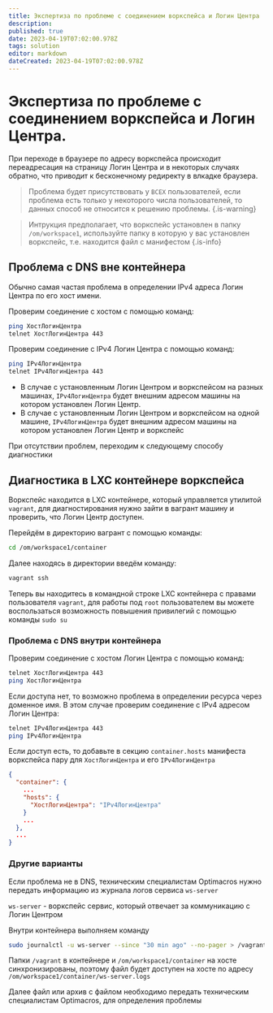 ```yaml
---
title: Экспертиза по проблеме с соединением воркспейса и Логин Центра
description: 
published: true
date: 2023-04-19T07:02:00.978Z
tags: solution
editor: markdown
dateCreated: 2023-04-19T07:02:00.978Z
---
```


# Экспертиза по проблеме с соединением воркспейса и Логин Центра.

При переходе в браузере по адресу воркспейса происходит переадресация на страницу Логин Центра и в некоторых случаях обратно, что приводит к бесконечному редиректу в влкадке браузера. 

> Проблема будет присутствовать у `ВСЕХ` пользователей, если проблема есть только у некоторого числа пользователей, то данных способ не относится к решению проблемы.
{.is-warning}


> Интрукция предполагает, что воркспейс установлен в папку `/om/workspace1`, используйте папку в которую у вас установлен воркспейс, т.е. находится файл с манифестом
{.is-info}


## Проблема с DNS вне контейнера

Обычно самая частая проблема в определении IPv4 адреса Логин Центра по его хост имени.

Проверим соединение с хостом с помощью команд:

```bash
ping ХостЛогинЦентра
telnet ХостЛогинЦентра 443
```

Проверим соединение с IPv4 Логин Центра с помощью команд:
```bash
ping IPv4ЛогинЦентра
telnet IPv4ЛогинЦентра 443
```

- В случае с установленным Логин Центром и воркспейсом на разных машинах, `IPv4ЛогинЦентра` будет внешним адресом машины на котором установлен Логин Центр.
- В случае с установленным Логин Центром и воркспейсом на одной машине, `IPv4ЛогинЦентра` будет внешним адресом машины на котором установлен Логин Центр и воркспейс

При отсутствии проблем, переходим к следующему способу диагностики

## Диагностика в LXC контейнере воркспейса

Воркспейс находится в LXC контейнере, который управляется утилитой `vagrant`, для диагностирования нужно зайти в вагрант машину и проверить, что Логин Центр доступен. 

Перейдём в директорию вагрант с помощью команды: 

```bash
cd /om/workspace1/container
```

Далее находясь в директории введём команду:

```bash
vagrant ssh
```

Теперь вы находитесь в командной строке LXC контейнера с правами пользователя `vagrant`, для работы под `root` пользователем вы можете воспользаться возможность повышения привилегий с помощью команды `sudo su`

### Проблема с DNS внутри контейнера

Проверим соединение с хостом Логин Центра с помощью команд:

```bash
telnet ХостЛогинЦентра 443
ping ХостЛогинЦентра
```

Если доступа нет, то возможно проблема в определении ресурса через доменное имя. В этом случае проверим соединение с IPv4 адресом Логин Центра:

```bash
telnet IPv4ЛогинЦентра 443
ping IPv4ЛогинЦентра
```

Если доступ есть, то добавьте в секцию `container.hosts` манифеста воркспейса пару для `ХостЛогинЦентра` и его `IPv4ЛогинЦентра`

```json
{
  "container": {
    ...
    "hosts": {
      "ХостЛогинЦентра": "IPv4ЛогинЦентра"
    }
    ...
  },
  ...
}
```

### Другие варианты

Если проблема не в DNS, техническим специалистам Optimacros нужно передать информацию из журнала логов сервиса `ws-server`

`ws-server` - воркспейс сервис, который отвечает за коммуникацию с Логин Центром

Внутри контейнера выполняем команду
```bash
sudo journalctl -u ws-server --since "30 min ago" --no-pager > /vagrant/ws-server.logs
```

Папки `/vagrant` в контейнере и `/om/workspace1/container` на хосте синхронизированы, поэтому файл будет доступен на хосте по адресу `/om/workspace1/container/ws-server.logs`

Далее файл или архив с файлом необходимо передать техническим специалистам Optimacros, для определения проблемы
